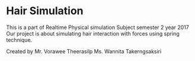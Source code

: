 # Hair Simulation

This is a part of Realtime Physical simulation Subject semester 2 year 2017
Our project is about simulating hair interaction with forces using spring technique.

Created by
Mr. Vorawee Theerasilp
Ms. Wannita Takerngsaksiri